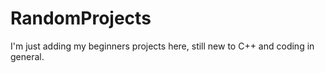 # RandomProjects

I'm just adding my beginners projects here, still new to C++ and coding in general.
